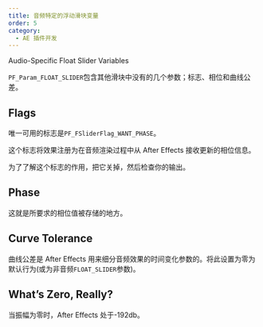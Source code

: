 ```yaml
---
title: 音频特定的浮动滑块变量
order: 5
category:
  - AE 插件开发
---
```


Audio-Specific Float Slider Variables

`PF_Param_FLOAT_SLIDER`包含其他滑块中没有的几个参数；标志、相位和曲线公差。

## Flags

唯一可用的标志是`PF_FSliderFlag_WANT_PHASE`。

这个标志将效果注册为在音频渲染过程中从 After Effects 接收更新的相位信息。

为了了解这个标志的作用，把它关掉，然后检查你的输出。

## Phase

这就是所要求的相位值被存储的地方。

## Curve Tolerance

曲线公差是 After Effects 用来细分音频效果的时间变化参数的。将此设置为零为默认行为(或为非音频`FLOAT_SLIDER`参数)。

## What’s Zero, Really?

当振幅为零时，After Effects 处于-192db。
